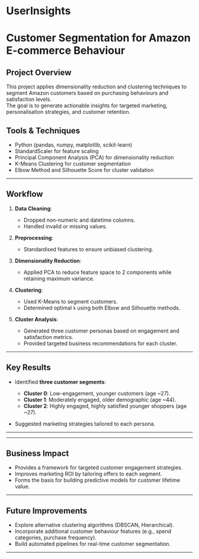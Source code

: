 # UserInsights
# Customer Segmentation for Amazon E-commerce Behaviour

## Project Overview
This project applies dimensionality reduction and clustering techniques to segment Amazon customers based on purchasing behaviours and satisfaction levels.  
The goal is to generate actionable insights for targeted marketing, personalisation strategies, and customer retention.



##  Tools & Techniques
- Python (pandas, numpy, matplotlib, scikit-learn)
- StandardScaler for feature scaling
- Principal Component Analysis (PCA) for dimensionality reduction
- K-Means Clustering for customer segmentation
- Elbow Method and Silhouette Score for cluster validation

---

## Workflow
1. **Data Cleaning**:  
   - Dropped non-numeric and datetime columns.
   - Handled invalid or missing values.

2. **Preprocessing**:  
   - Standardised features to ensure unbiased clustering.

3. **Dimensionality Reduction**:  
   - Applied PCA to reduce feature space to 2 components while retaining maximum variance.

4. **Clustering**:  
   - Used K-Means to segment customers.
   - Determined optimal `k` using both Elbow and Silhouette methods.

5. **Cluster Analysis**:  
   - Generated three customer personas based on engagement and satisfaction metrics.
   - Provided targeted business recommendations for each cluster.

---

## Key Results
- Identified **three customer segments**:
  - **Cluster 0**: Low-engagement, younger customers (age ~27).
  - **Cluster 1**: Moderately engaged, older demographic (age ~44).
  - **Cluster 2**: Highly engaged, highly satisfied younger shoppers (age ~27).
  
- Suggested marketing strategies tailored to each persona.

---


---

## Business Impact
- Provides a framework for targeted customer engagement strategies.
- Improves marketing ROI by tailoring offers to each segment.
- Forms the basis for building predictive models for customer lifetime value.

---

## Future Improvements
- Explore alternative clustering algorithms (DBSCAN, Hierarchical).
- Incorporate additional customer behaviour features (e.g., spend categories, purchase frequency).
- Build automated pipelines for real-time customer segmentation.

---

